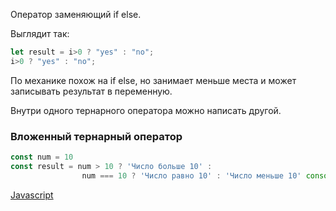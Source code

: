Оператор заменяющий if else.

Выглядит так:
```javascript
let result = i>0 ? "yes" : "no";
i>0 ? "yes" : "no";
```

По механике похож на if else, но занимает меньше места и может записывать результат в переменную.

Внутри одного тернарного оператора можно написать другой.

### Вложенный тернарный оператор

```javascript
const num = 10
const result = num > 10 ? 'Число больше 10' :
				num === 10 ? 'Число равно 10' : 'Число меньше 10' console.log(result) // 'Число равно 10'
```
[Javascript](Javascript)